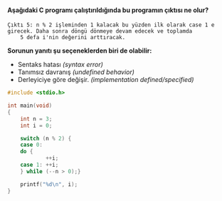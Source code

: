 #### Aşağıdaki C programı çalıştırıldığında bu programın çıktısı ne olur?
```
Çıktı 5: n % 2 işleminden 1 kalacak bu yüzden ilk olarak case 1 e girecek. Daha sonra döngü dönmeye devam edecek ve toplamda
	5 defa i'nin değerini arttıracak.
```

**Sorunun yanıtı şu seçeneklerden biri de olabilir:**
+ Sentaks hatası *(syntax error)*
+ Tanımsız davranış *(undefined behavior)*
+ Derleyiciye göre değişir. *(implementation defined/specified)*

```C
#include <stdio.h>

int main(void)
{
	int n = 3;
	int i = 0;

	switch (n % 2) {
	case 0:
	do {
			++i;
	case 1: ++i;
	} while (--n > 0);}

	printf("%d\n", i);
}
```
